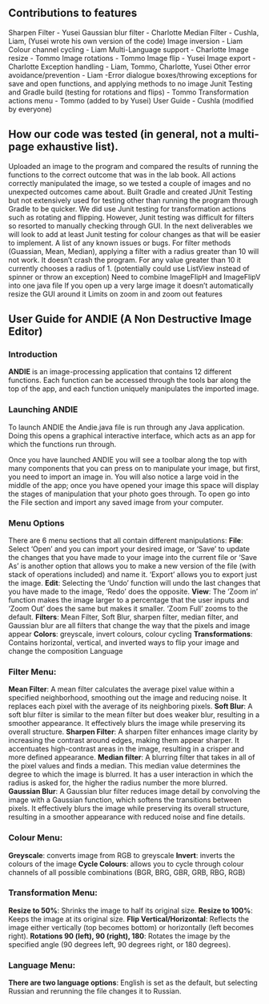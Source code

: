 ## Contributions to features
Sharpen Filter - Yusei
Gaussian blur filter - Charlotte
Median Filter - Cushla, Liam, (Yusei wrote his own version of the code)
Image inversion - Liam
Colour channel cycling - Liam
Multi-Language support - Charlotte
Image resize - Tommo
Image rotations - Tommo
Image flip - Yusei
Image export - Charlotte
Exception handling - Liam, Tommo, Charlotte, Yusei
Other error avoidance/prevention - Liam
    -Error dialogue boxes/throwing exceptions for save and open functions, and applying methods to no image
Junit Testing and Gradle build (testing for rotations and flips) - Tommo
Transformation actions menu - Tommo (added to by Yusei)
User Guide - Cushla (modified by everyone)




## How our code was tested (in general, not a multi-page exhaustive list).
Uploaded an image to the program and compared the results of running the functions to the correct outcome that was in the lab book. All actions correctly manipulated the image, so we tested a couple of images and no unexpected outcomes came about. 
Built Gradle and created JUnit Testing but not extensively used for testing other than running the program through Gradle to be quicker.
We did use Junit testing for transformation actions such as rotating and flipping. However, Junit testing was difficult for filters so resorted to manually checking through GUI. In the next deliverables we will look to add at least Junit testing for colour changes as that will be easier to implement.
A list of any known issues or bugs.
For filter methods (Guassian, Mean, Median), applying a filter with a radius greater than 10 will not work. It doesn’t crash the program. For any value greater than 10 it currently chooses a radius of 1. (potentially could use ListView instead of spinner or throw an exception)
Need to combine ImageFlipH and ImageFlipV into one java file
If you open up a very large image it doesn’t automatically resize the GUI around it
Limits on zoom in and zoom out features


## User Guide for ANDIE (A Non Destructive Image Editor)
### Introduction
**ANDIE** is an image-processing application that contains 12 different functions. Each function can be accessed through the tools bar along the top of the app, and each function uniquely manipulates the imported image. 
### Launching ANDIE
To launch ANDIE the Andie.java file is run through any Java application. Doing this opens a graphical interactive interface, which acts as an app for which the functions run through. 

Once you have launched ANDIE you will see a toolbar along the top with many components that you can press on to manipulate your image, but first, you need to import an image in. You will also notice a large void in the middle of the app; once you have opened your image this space will display the stages of manipulation that your photo goes through.  To open go into the File section and import any saved image from your computer. 
### Menu Options
There are 6 menu sections that all contain different manipulations:
**File**: Select ‘Open’ and you can import your desired image, or ‘Save’ to update the changes that you have made to your image into the current file or ‘Save As’ is another option that allows you to make a new version of the file (with stack of operations included) and name it. ‘Export’ allows you to export just the image.
**Edit**: Selecting the ‘Undo’ function will undo the last changes that you have made to the image, ‘Redo’ does the opposite.
**View**: The ‘Zoom in’ function makes the image larger to a percentage that the user inputs and ‘Zoom Out’ does the same but makes it smaller. ‘Zoom Full’ zooms to the default. 
**Filters**: Mean Filter, Soft Blur, sharpen filter, median filter, and Gaussian blur are all filters that change the way that the pixels and image appear 
**Colors**: greyscale, invert colours, colour cycling
**Transformations**: Contains horizontal, vertical, and inverted ways to flip your image and change the composition
Language 
### Filter Menu:  
**Mean Filter**: A mean filter calculates the average pixel value within a specified neighborhood, smoothing out the image and reducing noise. It replaces each pixel with the average of its neighboring pixels.
**Soft Blur**: A soft blur filter is similar to the mean filter but does weaker blur, resulting in a smoother appearance. It effectively blurs the image while preserving its overall structure.
**Sharpen Filter**: A sharpen filter enhances image clarity by increasing the contrast around edges, making them appear sharper. It accentuates high-contrast areas in the image, resulting in a crisper and more defined appearance.
**Median filter**: A blurring filter that takes in all of the pixel values and finds a median. This median value determines the degree to which the image is blurred. It has a user interaction in which the radius is asked for, the higher the radius number the more blurred. 
**Gaussian Blur**: A Gaussian blur filter reduces image detail by convolving the image with a Gaussian function, which softens the transitions between pixels. It effectively blurs the image while preserving its overall structure, resulting in a smoother appearance with reduced noise and fine details.


### Colour Menu:
**Greyscale**: converts image from RGB to greyscale
**Invert**: inverts the colours of the image
**Cycle Colours**: allows you to cycle through colour channels of all possible combinations (BGR, BRG, GBR, GRB, RBG, RGB)


### Transformation Menu: 
**Resize to 50%**: Shrinks the image to half its original size. 
**Resize to 100%**: Keeps the image at its original size. 
**Flip Vertical/Horizontal**: Reflects the image either vertically (top becomes bottom) or horizontally (left becomes right).
**Rotations 90 (left), 90 (right), 180**: Rotates the image by the specified angle (90 degrees left, 90 degrees right, or 180 degrees).


### Language Menu: 
**There are two language options**: English is set as the default, but selecting Russian and rerunning the file changes it to Russian.





